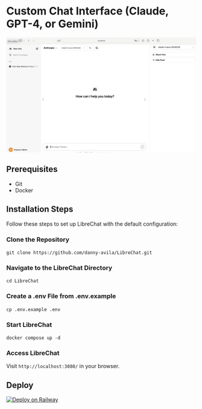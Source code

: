# Custom Chat Interface (Claude, GPT-4, or Gemini)

![Custom Chat Interface](/public/assets/screenshot.png)

## Prerequisites
- Git
- Docker

## Installation Steps
Follow these steps to set up LibreChat with the default configuration:

### Clone the Repository
```
git clone https://github.com/danny-avila/LibreChat.git
```

### Navigate to the LibreChat Directory
```
cd LibreChat
```

### Create a .env File from .env.example
```
cp .env.example .env
```

### Start LibreChat
```
docker compose up -d
```

### Access LibreChat
Visit `http://localhost:3080/` in your browser.

## Deploy

<a href="https://railway.app/template/b5k2mn?referralCode=HI9hWz">
  <img src="https://railway.app/button.svg" alt="Deploy on Railway" height="30">
</a>
